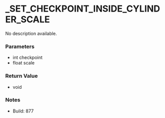 # _SET_CHECKPOINT_INSIDE_CYLINDER_SCALE

No description available.

### Parameters
* int checkpoint
* float scale

### Return Value
* void

### Notes
* Build: 877

